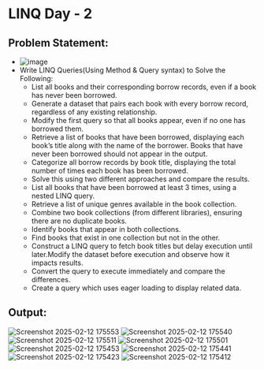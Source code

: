 # LINQ Day - 2 
## Problem Statement: 
- ![image](https://github.com/user-attachments/assets/54604bfd-ac71-4862-9560-18d2bc330257)
- Write LINQ Queries(Using Method & Query syntax) to Solve the Following:
  - List all books and their corresponding borrow records, even if a book has never been borrowed.
  - Generate a dataset that pairs each book with every borrow record, regardless of any existing relationship.
  - Modify the first query so that all books appear, even if no one has borrowed them.
  - Retrieve a list of books that have been borrowed, displaying each book’s title along with the name of the borrower. Books that have never been borrowed should not appear in the output.
  - Categorize all borrow records by book title, displaying the total number of times each book has been borrowed.
  - Solve this using two different approaches and compare the results.
  - List all books that have been borrowed at least 3 times, using a nested LINQ query.
  - Retrieve a list of unique genres available in the book collection.
  - Combine two book collections (from different libraries), ensuring there are no duplicate books.
  - Identify books that appear in both collections.
  - Find books that exist in one collection but not in the other.
  - Construct a LINQ query to fetch book titles but delay execution until later.Modify the dataset before execution and observe how it impacts results.
  - Convert the query to execute immediately and compare the differences.
  - Create a query which uses eager loading to display related data.

## Output: 
![Screenshot 2025-02-12 175553](https://github.com/user-attachments/assets/f44df5b5-f34a-41c1-8ca6-0729ffccbf86)
![Screenshot 2025-02-12 175540](https://github.com/user-attachments/assets/eb534e5e-aaac-40c9-926d-9c0bd3967178)
![Screenshot 2025-02-12 175511](https://github.com/user-attachments/assets/0b869069-7490-4c99-97f5-2c637ec6abe6)
![Screenshot 2025-02-12 175501](https://github.com/user-attachments/assets/0344be0b-f328-45e8-a3ec-5b85b6335e47)
![Screenshot 2025-02-12 175453](https://github.com/user-attachments/assets/4c94a6ef-858b-4438-a5bf-5777ad3b37a9)
![Screenshot 2025-02-12 175441](https://github.com/user-attachments/assets/74ba2afb-a8c9-4c32-a132-18cf879a1df3)
![Screenshot 2025-02-12 175423](https://github.com/user-attachments/assets/1dc4b7d4-11f8-493f-95f7-cbe9102bb7ec)
![Screenshot 2025-02-12 175412](https://github.com/user-attachments/assets/3a2c2f6b-d5cf-4e08-8267-c6174477723f)

